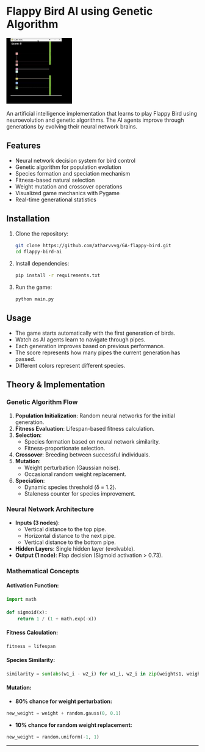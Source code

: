 # Flappy Bird AI using Genetic Algorithm

![Flappy Bird AI Demo](media/flappy_genalg.gif)

An artificial intelligence implementation that learns to play Flappy Bird using neuroevolution and genetic algorithms. The AI agents improve through generations by evolving their neural network brains.

## Features

- Neural network decision system for bird control
- Genetic algorithm for population evolution
- Species formation and speciation mechanism
- Fitness-based natural selection
- Weight mutation and crossover operations
- Visualized game mechanics with Pygame
- Real-time generational statistics

## Installation

1. Clone the repository:
   ```bash
   git clone https://github.com/atharvvvg/GA-flappy-bird.git
   cd flappy-bird-ai
   ```
2. Install dependencies:
   ```bash
   pip install -r requirements.txt
   ```
3. Run the game:
   ```bash
   python main.py
   ```

## Usage

- The game starts automatically with the first generation of birds.
- Watch as AI agents learn to navigate through pipes.
- Each generation improves based on previous performance.
- The score represents how many pipes the current generation has passed.
- Different colors represent different species.

## Theory & Implementation

### Genetic Algorithm Flow

1. **Population Initialization**: Random neural networks for the initial generation.
2. **Fitness Evaluation**: Lifespan-based fitness calculation.
3. **Selection**:
   - Species formation based on neural network similarity.
   - Fitness-proportionate selection.
4. **Crossover**: Breeding between successful individuals.
5. **Mutation**:
   - Weight perturbation (Gaussian noise).
   - Occasional random weight replacement.
6. **Speciation**:
   - Dynamic species threshold (δ = 1.2).
   - Staleness counter for species improvement.

### Neural Network Architecture

- **Inputs (3 nodes)**:
  - Vertical distance to the top pipe.
  - Horizontal distance to the next pipe.
  - Vertical distance to the bottom pipe.
- **Hidden Layers**: Single hidden layer (evolvable).
- **Output (1 node)**: Flap decision (Sigmoid activation > 0.73).

### Mathematical Concepts

#### Activation Function:

```python
import math

def sigmoid(x):
    return 1 / (1 + math.exp(-x))
```

#### Fitness Calculation:

```python
fitness = lifespan
```

#### Species Similarity:

```python
similarity = sum(abs(w1_i - w2_i) for w1_i, w2_i in zip(weights1, weights2))
```

#### Mutation:

- **80% chance for weight perturbation:**

```python
new_weight = weight + random.gauss(0, 0.1)
```

- **10% chance for random weight replacement:**

```python
new_weight = random.uniform(-1, 1)
```

---

